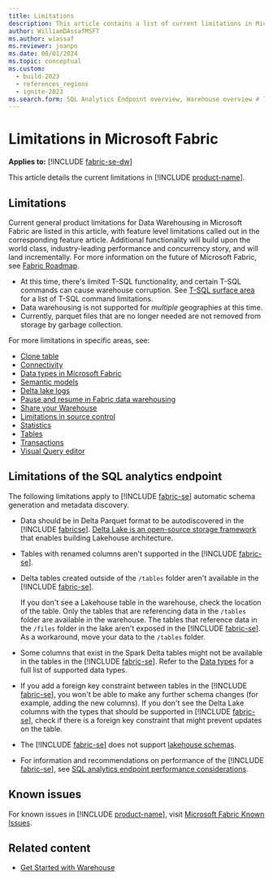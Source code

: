 ```yaml
---
title: Limitations
description: This article contains a list of current limitations in Microsoft Fabric.
author: WilliamDAssafMSFT
ms.author: wiassaf
ms.reviewer: joanpo
ms.date: 08/01/2024
ms.topic: conceptual
ms.custom:
  - build-2023
  - references_regions
  - ignite-2023
ms.search.form: SQL Analytics Endpoint overview, Warehouse overview # This article's title should not change. If so, contact engineering.
---
```

# Limitations in Microsoft Fabric

**Applies to:** [!INCLUDE [fabric-se-dw](includes/applies-to-version/fabric-se-and-dw.md)]

This article details the current limitations in [!INCLUDE [product-name](../includes/product-name.md)].

## Limitations

Current general product limitations for Data Warehousing in Microsoft Fabric are listed in this article, with feature level limitations called out in the corresponding feature article. Additional functionality will build upon the world class, industry-leading performance and concurrency story, and will land incrementally. For more information on the future of Microsoft Fabric, see [Fabric Roadmap](https://blog.fabric.microsoft.com/en-us/blog/announcing-the-fabric-roadmap?ft=All).

- At this time, there's limited T-SQL functionality, and certain T-SQL commands can cause warehouse corruption. See [T-SQL surface area](tsql-surface-area.md) for a list of T-SQL command limitations.
- Data warehousing is not supported for *multiple* geographies at this time.
- Currently, parquet files that are no longer needed are not removed from storage by garbage collection.

For more limitations in specific areas, see:

- [Clone table](clone-table.md#limitations)
- [Connectivity](connectivity.md#considerations-and-limitations)
- [Data types in Microsoft Fabric](data-types.md)
- [Semantic models](semantic-models.md#limitations)
- [Delta lake logs](query-delta-lake-logs.md#limitations)
- [Pause and resume in Fabric data warehousing](pause-resume.md#considerations-and-limitations)
- [Share your Warehouse](share-warehouse-manage-permissions.md#limitations)
- [Limitations in source control](source-control.md#limitations-in-source-control)
- [Statistics](statistics.md#limitations)
- [Tables](tables.md#limitations)
- [Transactions](transactions.md#limitations)
- [Visual Query editor](visual-query-editor.md#limitations-with-visual-query-editor)

## Limitations of the SQL analytics endpoint

The following limitations apply to [!INCLUDE [fabric-se](includes/fabric-se.md)] automatic schema generation and metadata discovery.

- Data should be in Delta Parquet format to be autodiscovered in the [!INCLUDE [fabricse](includes/fabric-se.md)]. [Delta Lake is an open-source storage framework](https://delta.io/) that enables building Lakehouse architecture.

- Tables with renamed columns aren't supported in the [!INCLUDE [fabric-se](includes/fabric-se.md)]. 

- Delta tables created outside of the `/tables` folder aren't available in the [!INCLUDE [fabric-se](includes/fabric-se.md)].

   If you don't see a Lakehouse table in the warehouse, check the location of the table. Only the tables that are referencing data in the `/tables` folder are available in the warehouse. The tables that reference data in the `/files` folder in the lake aren't exposed in the [!INCLUDE [fabric-se](includes/fabric-se.md)]. As a workaround, move your data to the `/tables` folder.

- Some columns that exist in the Spark Delta tables might not be available in the tables in the [!INCLUDE [fabric-se](includes/fabric-se.md)]. Refer to the [Data types](data-types.md) for a full list of supported data types. 

- If you add a foreign key constraint between tables in the [!INCLUDE [fabric-se](includes/fabric-se.md)], you won't be able to make any further schema changes (for example, adding the new columns). If you don't see the Delta Lake columns with the types that should be supported in [!INCLUDE [fabric-se](includes/fabric-se.md)], check if there is a foreign key constraint that might prevent updates on the table. 

- The [!INCLUDE [fabric-se](includes/fabric-se.md)] does not support [lakehouse schemas](../data-engineering/lakehouse-schemas.md).

- For information and recommendations on performance of the [!INCLUDE [fabric-se](includes/fabric-se.md)], see [SQL analytics endpoint performance considerations](sql-analytics-endpoint-performance.md).

## Known issues

For known issues in [!INCLUDE [product-name](../includes/product-name.md)], visit [Microsoft Fabric Known Issues](https://support.fabric.microsoft.com/known-issues/).

## Related content

- [Get Started with Warehouse](create-warehouse.md)
